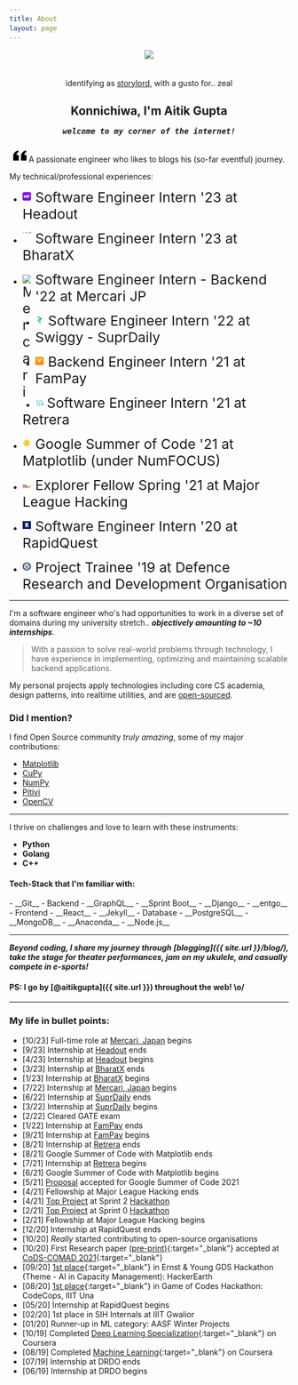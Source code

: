 ```yaml
---
title: About
layout: page
---
```


<div class="side-by-side" style="margin-top: 5px; margin-bottom: 5px;">
    <div class="toleft" style="vertical-align: middle; text-align: center;">
        <img src="{{ site.picture-big }}">
			  <figcaption style="margin-top: 2rem;">identifying as <a href="https://rickandmorty.fandom.com/wiki/Story_Lord">storylord</a>, with a gusto for.. zeal</figcaption>
    </div>
    <div class="toright" style="vertical-align: middle; text-align: center;">
        <h2>Konnichiwa, I'm Aitik Gupta</h2>
        <h5 style="margin-top: -2px;"><samp>welcome to my corner of the internet!</samp></h5>
    </div>
</div>
<p align="center">
<svg xmlns="http://www.w3.org/2000/svg" width="24" height="24" viewBox="0 0 24 24"><path d="M14.017 21v-7.391c0-5.704 3.731-9.57 8.983-10.609l.995 2.151c-2.432.917-3.995 3.638-3.995 5.849h4v10h-9.983zm-14.017 0v-7.391c0-5.704 3.748-9.57 9-10.609l.996 2.151c-2.433.917-3.996 3.638-3.996 5.849h3.983v10h-9.983z"/></svg> A passionate engineer who likes to blogs his (so-far eventful) journey.
</p>

My technical/professional experiences:
* <normal style="font-size: 1.55rem;"> <img alt="Headout" title="Headout" style="margin:0px;width:15px;float:left;padding-top:0.4rem;padding-right:0.5rem" src="/assets/images/headout.webp"> Software Engineer Intern '23 at <a style="text-decoration: none;" href="https://www.headout.com/">Headout</a></normal>

* <normal style="font-size: 1.55rem;"> <img alt="BharatX" title="BharatX" style="margin:0px;width:15px;float:left;padding-top:0.2rem;padding-right:0.5rem" src="/assets/images/bharatx.webp"> Software Engineer Intern '23 at <a style="text-decoration: none;" href="https://bharatx.tech/">BharatX</a></normal>

* <normal style="font-size: 1.55rem;"> <img alt="Mercari" title="Mercari" style="margin:0px;width:15px;float:left;padding-top:0.4rem;padding-right:0.5rem" src="https://avatars.githubusercontent.com/u/8133808?s=100&v=4"> Software Engineer Intern - Backend '22 at <a style="text-decoration: none;" href="https://about.mercari.com/">Mercari JP</a></normal>

* <normal style="font-size: 1.55rem;"> <img alt="SuprDaily" title="SuprDaily" style="margin:0px;width:15px;float:left;padding-top:0.4rem;padding-right:0.5rem" src="/assets/images/suprdaily.webp"> Software Engineer Intern '22 at <a style="text-decoration: none;" href="https://www.suprdaily.com/">Swiggy - SuprDaily</a></normal>

* <normal style="font-size: 1.55rem;"> <img alt="FamPay" title="FamPay" style="margin:0px;width:15px;float:left;padding-top:0.4rem;padding-right:0.5rem" src="/assets/images/fampay.webp"> Backend Engineer Intern '21 at <a style="text-decoration: none;" href="https://fampay.in/">FamPay</a></normal>

* <normal style="font-size: 1.55rem;"> <img alt="Retrera" title="Retrera" style="margin:0px;margin-left:-1px;width:18px;float:left;padding-top:0.4rem;padding-right:0.25rem" src="/assets/images/retrera.webp"> Software Engineer Intern '21 at <a style="text-decoration: none;" href="https://retrera.com/">Retrera</a></normal>

* <normal style="font-size: 1.55rem;"> <img alt="GSoC" title="GSoC" style="margin:0px;width:15px;float:left;padding-top:0.4rem;padding-right:0.5rem" src="/assets/images/gsoc.webp"> Google Summer of Code '21 at <a style="text-decoration: none;" href="https://matplotlib.org/">Matplotlib</a> (under <a style="text-decoration: none;" href="https://numfocus.org/">NumFOCUS</a>)</normal>

* <normal style="font-size: 1.55rem;"> <img alt="MLH" title="MLH" style="margin:0px;width:15px;float:left;padding-top:0.9rem;padding-right:0.5rem" src="/assets/images/mlh.webp"> Explorer Fellow Spring '21 at <a style="text-decoration: none;" href="http://fellowship.mlh.io/">Major League Hacking</a></normal>

* <normal style="font-size: 1.55rem;"> <img alt="RapidQuest" title="RapidQuest" style="margin:0px;width:15px;float:left;padding-top:0.4rem;padding-right:0.5rem" src="/assets/images/rapidquest.webp"> Software Engineer Intern '20 at <a style="text-decoration: none;" href="https://www.rapidquest.in/">RapidQuest</a></normal>

* <normal style="font-size: 1.55rem;"> <img alt="DRDO" title="DRDO" style="margin:0px;width:15px;float:left;padding-top:0.4rem;padding-right:0.5rem" src="/assets/images/drdo.webp"> Project Trainee '19 at <a style="text-decoration: none;" href="https://www.drdo.gov.in/home">Defence Research and Development Organisation</a></normal>

<hr>

I'm a software engineer who's had opportunities to work in a diverse set of domains during my university stretch.. ___objectively amounting to ~10 internships___.

> With a passion to solve real-world problems through technology, I have experience in implementing, optimizing and maintaining scalable backend applications.

My personal projects apply technologies including core CS academia, design patterns, into realtime utilities, and are [open-sourced](https://github.com/aitikgupta).

### Did I mention?
I find Open Source community _truly amazing_, some of my major contributions:
* [Matplotlib](https://github.com/matplotlib/matplotlib/issues?q=author%3Aaitikgupta+)
* [CuPy](https://github.com/cupy/cupy/issues?q=author%3Aaitikgupta+)
* [NumPy](https://github.com/numpy/numpy/issues?q=author%3Aaitikgupta+)
* [Pitivi](https://gitlab.gnome.org/GNOME/pitivi/-/merge_requests?scope=all&utf8=%E2%9C%93&state=all&author_username=aitikgupta)
* [OpenCV](https://github.com/opencv/opencv/issues?q=author%3Aaitikgupta+)

<hr>

I thrive on challenges and love to learn with these instruments:
- __Python__
- __Golang__
- __C++__

<h4> Tech-Stack that I'm familiar with:</h4>
- __Git__
- Backend
  - __GraphQL__
  - __Sprint Boot__
  - __Django__
  - __entgo__
- Frontend
  - __React__
  - __Jekyll__
- Database
  - __PostgreSQL__
  - __MongoDB__
- __Anaconda__
- __Node.js__

<hr>

___Beyond coding, I share my journey through [blogging]({{ site.url }}/blog/), take the stage for theater performances, jam on my ukulele, and casually compete in e-sports!___

#### PS: I go by [@aitikgupta]({{ site.url }}) throughout the web! \o/
<hr>

### My life in bullet points:
- [10/23] Full-time role at [Mercari, Japan](https://jp.mercari.com/) begins
- [9/23] Internship at [Headout](https://headout.com/) ends
- [4/23] Internship at [Headout](https://headout.com/) begins
- [3/23] Internship at [BharatX](https://bharatx.tech/) ends
- [1/23] Internship at [BharatX](https://bharatx.tech/) begins
- [7/22] Internship at [Mercari, Japan](https://jp.mercari.com/) begins
- [6/22] Internship at [SuprDaily](https://www.suprdaily.com/) ends
- [3/22] Internship at [SuprDaily](https://www.suprdaily.com/) begins
- [2/22] Cleared GATE exam
- [1/22] Internship at [FamPay](https://fampay.in/) ends
- [9/21] Internship at [FamPay](https://fampay.in/) begins
- [8/21] Internship at [Retrera](https://retrera.com/) ends
- [8/21] Google Summer of Code with Matplotlib ends
- [7/21] Internship at [Retrera](https://retrera.com/) begins
- [6/21] Google Summer of Code with Matplotlib begins
- [5/21] [Proposal](https://summerofcode.withgoogle.com/projects/#5941691627864064) accepted for Google Summer of Code 2021
- [4/21] Fellowship at Major League Hacking ends
- [4/21] [Top Project](https://devpost.com/software/sociomark) at Sprint 2 [Hackathon](https://fellowship-explorer-2-batch-2.devpost.com/project-gallery)
- [2/21] [Top Project](https://devpost.com/software/vscode-github-projects) at Sprint 0 [Hackathon](https://fellowship-explorer-0-batch-2.devpost.com/project-gallery)
- [2/21]  Fellowship at Major League Hacking begins
- [12/20] Internship at RapidQuest ends
- [10/20] _Really_ started contributing to open-source organisations
- [10/20] First Research paper [(pre-print)](https://arxiv.org/abs/2010.13714){:target="_blank"} accepted at [CoDS-COMAD 2021](https://dl.acm.org/doi/abs/10.1145/3430984.3430986){:target="_blank"}
- [09/20] [1st place](https://drive.google.com/file/d/1x2IicmDsQx5vfjvHHqpnC8wIQiM_1Cr6/view?usp=sharing){:target="_blank"} in Ernst & Young GDS Hackathon (Theme - AI in Capacity Management): HackerEarth
- [08/20] [1st place](https://drive.google.com/file/d/10KUeJ0CujXOYBWwN-egqckhmbMJIAjej/view?usp=sharing){:target="_blank"} in Game of Codes Hackathon: CodeCops, IIIT Una
- [05/20] Internship at RapidQuest begins
- [02/20] 1st place in SIH Internals at IIIT Gwalior
- [01/20] Runner-up in ML category: AASF Winter Projects
- [10/19] Completed [Deep Learning Specialization](https://coursera.org/share/f977131233dbfee7fa1e5b6ffbb2d2e1){:target="_blank"} on Coursera
- [08/19] Completed [Machine Learning](https://coursera.org/share/4ef104c5d7205072e21fd5496c464ea7){:target="_blank"} on Coursera
- [07/19] Internship at DRDO ends
- [06/19] Internship at DRDO begins

